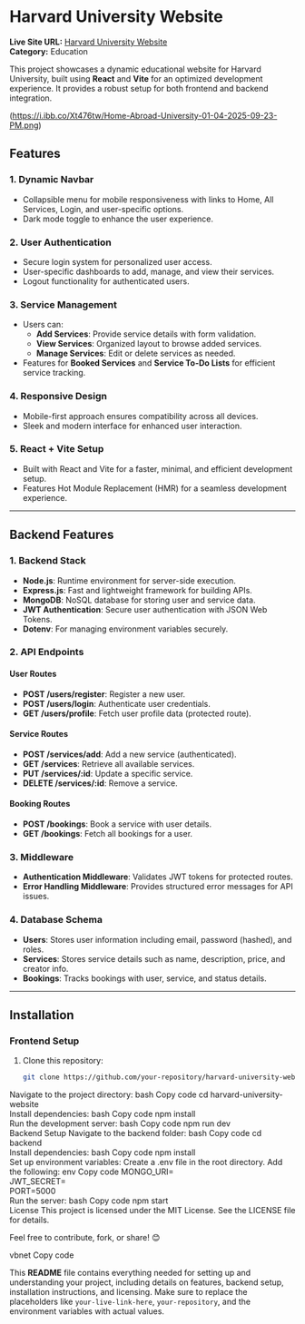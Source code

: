 # **Harvard University Website**  
**Live Site URL:** [Harvard University Website](your-live-link-here)  
**Category:** Education  

This project showcases a dynamic educational website for Harvard University, built using **React** and **Vite** for an optimized development experience. It provides a robust setup for both frontend and backend integration.  

(https://i.ibb.co/Xt476tw/Home-Abroad-University-01-04-2025-09-23-PM.png)  

## **Features**  

### **1. Dynamic Navbar**  
- Collapsible menu for mobile responsiveness with links to Home, All Services, Login, and user-specific options.  
- Dark mode toggle to enhance the user experience.  

### **2. User Authentication**  
- Secure login system for personalized user access.  
- User-specific dashboards to add, manage, and view their services.  
- Logout functionality for authenticated users.  

### **3. Service Management**  
- Users can:  
  - **Add Services**: Provide service details with form validation.  
  - **View Services**: Organized layout to browse added services.  
  - **Manage Services**: Edit or delete services as needed.  
- Features for **Booked Services** and **Service To-Do Lists** for efficient service tracking.  

### **4. Responsive Design**  
- Mobile-first approach ensures compatibility across all devices.  
- Sleek and modern interface for enhanced user interaction.  

### **5. React + Vite Setup**  
- Built with React and Vite for a faster, minimal, and efficient development setup.  
- Features Hot Module Replacement (HMR) for a seamless development experience.  

---

## **Backend Features**  

### **1. Backend Stack**  
- **Node.js**: Runtime environment for server-side execution.  
- **Express.js**: Fast and lightweight framework for building APIs.  
- **MongoDB**: NoSQL database for storing user and service data.  
- **JWT Authentication**: Secure user authentication with JSON Web Tokens.  
- **Dotenv**: For managing environment variables securely.  

### **2. API Endpoints**  
#### **User Routes**  
- **POST /users/register**: Register a new user.  
- **POST /users/login**: Authenticate user credentials.  
- **GET /users/profile**: Fetch user profile data (protected route).  

#### **Service Routes**  
- **POST /services/add**: Add a new service (authenticated).  
- **GET /services**: Retrieve all available services.  
- **PUT /services/:id**: Update a specific service.  
- **DELETE /services/:id**: Remove a service.  

#### **Booking Routes**  
- **POST /bookings**: Book a service with user details.  
- **GET /bookings**: Fetch all bookings for a user.  

### **3. Middleware**  
- **Authentication Middleware**: Validates JWT tokens for protected routes.  
- **Error Handling Middleware**: Provides structured error messages for API issues.  

### **4. Database Schema**  
- **Users**: Stores user information including email, password (hashed), and roles.  
- **Services**: Stores service details such as name, description, price, and creator info.  
- **Bookings**: Tracks bookings with user, service, and status details.  

---

## **Installation**  

### **Frontend Setup**  
1. Clone this repository:  
   ```bash  
   git clone https://github.com/your-repository/harvard-university-website.git  
Navigate to the project directory:
bash
Copy code
cd harvard-university-website  
Install dependencies:
bash
Copy code
npm install  
Run the development server:
bash
Copy code
npm run dev  
Backend Setup
Navigate to the backend folder:
bash
Copy code
cd backend  
Install dependencies:
bash
Copy code
npm install  
Set up environment variables:
Create a .env file in the root directory.
Add the following:
env
Copy code
MONGO_URI=<Your MongoDB Connection String>  
JWT_SECRET=<Your Secret Key>  
PORT=5000  
Run the server:
bash
Copy code
npm start  
License
This project is licensed under the MIT License. See the LICENSE file for details.

Feel free to contribute, fork, or share! 😊

vbnet
Copy code

This **README** file contains everything needed for setting up and understanding your project, including details on features, backend setup, installation instructions, and licensing. Make sure to replace the placeholders like `your-live-link-here`, `your-repository`, and the environment variables with actual values.













